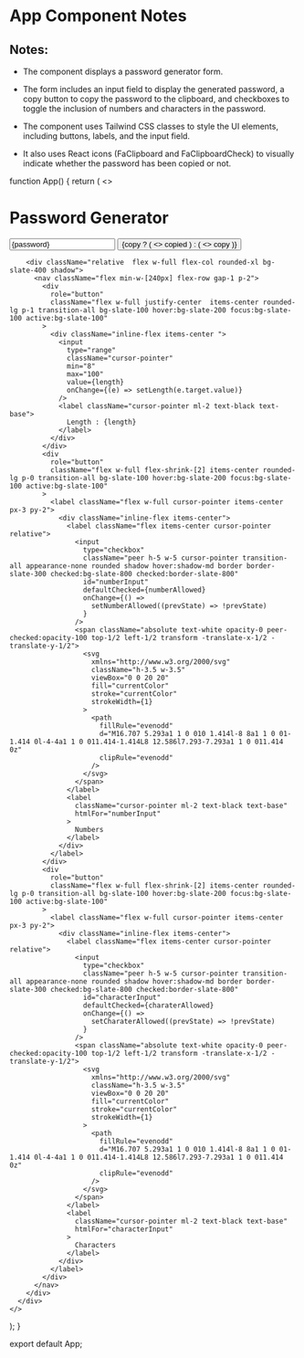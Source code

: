 # App Component Notes

## Notes:

- The component displays a password generator form.

- The form includes an input field to display the generated password, a copy button to copy the password to the clipboard, and checkboxes to toggle the inclusion of numbers and characters in the password.

- The component uses Tailwind CSS classes to style the UI elements, including buttons, labels, and the input field.

- It also uses React icons (FaClipboard and FaClipboardCheck) to visually indicate whether the password has been copied or not.

function App() {
return (
<>

<div className="bg-[#1c1f26] max-w-xl w-full mx-auto text-lg rounded-lg px-4 py-4 text-orange-500 font-normal my-8  shadow-purple-200 shadow ">
<h1 className="text-center text-3xl my-3 text-purple-500 tracking-widest py-5">
            Password Generator
</h1>
<div className="bg-slate-400 py-2 px-3 rounded-md my-5">
<div className="flex shadow-md rounded-lg overflow-hidden  mx-auto w-full   ">
<input
              type="text"
              className="w-full outline-none text-purple-500 text-xl font-medium py-1.5 px-2 selection:bg-slate-200 "
              value={password}
              readOnly
              placeholder="password"
              ref={passwordRef}
            />
<button
              className="outline-none bg-purple-500 py-1.5 px-2 text-white font-medium capitalize hover:bg-purple-300 hover:text-black duration-500 flex items-center justify-center"
              onClick={copyPasswordToClipboard}
            >
{copy ? (
<>
copied <FaClipboardCheck />
</>
) : (
<>
copy <FaClipboard />
</>
)}
</button>
</div>
</div>

        <div className="relative  flex w-full flex-col rounded-xl bg-slate-400 shadow">
          <nav className="flex min-w-[240px] flex-row gap-1 p-2">
            <div
              role="button"
              className="flex w-full justify-center  items-center rounded-lg p-1 transition-all bg-slate-100 hover:bg-slate-200 focus:bg-slate-100 active:bg-slate-100"
            >
              <div className="inline-flex items-center ">
                <input
                  type="range"
                  className="cursor-pointer"
                  min="8"
                  max="100"
                  value={length}
                  onChange={(e) => setLength(e.target.value)}
                />
                <label className="cursor-pointer ml-2 text-black text-base">
                  Length : {length}
                </label>
              </div>
            </div>
            <div
              role="button"
              className="flex w-full flex-shrink-[2] items-center rounded-lg p-0 transition-all bg-slate-100 hover:bg-slate-200 focus:bg-slate-100 active:bg-slate-100"
            >
              <label className="flex w-full cursor-pointer items-center px-3 py-2">
                <div className="inline-flex items-center">
                  <label className="flex items-center cursor-pointer relative">
                    <input
                      type="checkbox"
                      className="peer h-5 w-5 cursor-pointer transition-all appearance-none rounded shadow hover:shadow-md border border-slate-300 checked:bg-slate-800 checked:border-slate-800"
                      id="numberInput"
                      defaultChecked={numberAllowed}
                      onChange={() =>
                        setNumberAllowed((prevState) => !prevState)
                      }
                    />
                    <span className="absolute text-white opacity-0 peer-checked:opacity-100 top-1/2 left-1/2 transform -translate-x-1/2 -translate-y-1/2">
                      <svg
                        xmlns="http://www.w3.org/2000/svg"
                        className="h-3.5 w-3.5"
                        viewBox="0 0 20 20"
                        fill="currentColor"
                        stroke="currentColor"
                        strokeWidth={1}
                      >
                        <path
                          fillRule="evenodd"
                          d="M16.707 5.293a1 1 0 010 1.414l-8 8a1 1 0 01-1.414 0l-4-4a1 1 0 011.414-1.414L8 12.586l7.293-7.293a1 1 0 011.414 0z"
                          clipRule="evenodd"
                        />
                      </svg>
                    </span>
                  </label>
                  <label
                    className="cursor-pointer ml-2 text-black text-base"
                    htmlFor="numberInput"
                  >
                    Numbers
                  </label>
                </div>
              </label>
            </div>
            <div
              role="button"
              className="flex w-full flex-shrink-[2] items-center rounded-lg p-0 transition-all bg-slate-100 hover:bg-slate-200 focus:bg-slate-100 active:bg-slate-100"
            >
              <label className="flex w-full cursor-pointer items-center px-3 py-2">
                <div className="inline-flex items-center">
                  <label className="flex items-center cursor-pointer relative">
                    <input
                      type="checkbox"
                      className="peer h-5 w-5 cursor-pointer transition-all appearance-none rounded shadow hover:shadow-md border border-slate-300 checked:bg-slate-800 checked:border-slate-800"
                      id="characterInput"
                      defaultChecked={charaterAllowed}
                      onChange={() =>
                        setCharaterAllowed((prevState) => !prevState)
                      }
                    />
                    <span className="absolute text-white opacity-0 peer-checked:opacity-100 top-1/2 left-1/2 transform -translate-x-1/2 -translate-y-1/2">
                      <svg
                        xmlns="http://www.w3.org/2000/svg"
                        className="h-3.5 w-3.5"
                        viewBox="0 0 20 20"
                        fill="currentColor"
                        stroke="currentColor"
                        strokeWidth={1}
                      >
                        <path
                          fillRule="evenodd"
                          d="M16.707 5.293a1 1 0 010 1.414l-8 8a1 1 0 01-1.414 0l-4-4a1 1 0 011.414-1.414L8 12.586l7.293-7.293a1 1 0 011.414 0z"
                          clipRule="evenodd"
                        />
                      </svg>
                    </span>
                  </label>
                  <label
                    className="cursor-pointer ml-2 text-black text-base"
                    htmlFor="characterInput"
                  >
                    Characters
                  </label>
                </div>
              </label>
            </div>
          </nav>
        </div>
      </div>
    </>

);
}

export default App;
